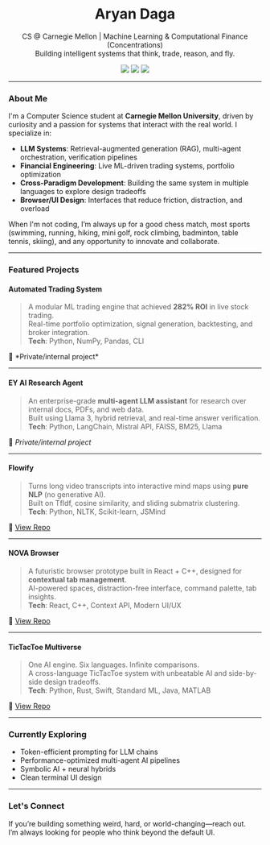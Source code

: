 <h1 align="center">Aryan Daga</h1>
<p align="center">
  CS @ Carnegie Mellon | Machine Learning & Computational Finance (Concentrations)<br>
  Building intelligent systems that think, trade, reason, and fly.
</p>

<p align="center">
  <a href="https://linkedin.com/in/aryan-daga"><img src="https://img.shields.io/badge/LinkedIn-%230077B5.svg?&style=flat&logo=linkedin&logoColor=white"/></a>
  <a href="mailto:aryand@andrew.cmu.edu"><img src="https://img.shields.io/badge/Email-D14836?style=flat&logo=gmail&logoColor=white"/></a>
  <a href="https://github.com/aryand2006"><img src="https://img.shields.io/github/followers/aryand2006?label=Follow&style=social"/></a>
</p>

---

### About Me
I'm a Computer Science student at **Carnegie Mellon University**, driven by curiosity and a passion for systems that interact with the real world. I specialize in:

- **LLM Systems**: Retrieval-augmented generation (RAG), multi-agent orchestration, verification pipelines
- **Financial Engineering**: Live ML-driven trading systems, portfolio optimization
- **Cross-Paradigm Development**: Building the same system in multiple languages to explore design tradeoffs
- **Browser/UI Design**: Interfaces that reduce friction, distraction, and overload

<p>When I'm not coding, I’m always up for a good chess match, most sports (swimming, running, hiking, mini golf, rock climbing, badminton, table tennis, skiing), and any opportunity to innovate and collaborate.</p>

---

### Featured Projects

#### Automated Trading System
> A modular ML trading engine that achieved **282% ROI** in live stock trading.  
> Real-time portfolio optimization, signal generation, backtesting, and broker integration.  
**Tech**: Python, NumPy, Pandas, CLI  

<p>🔗 *Private/internal project*</p>

---

#### EY AI Research Agent
> An enterprise-grade **multi-agent LLM assistant** for research over internal docs, PDFs, and web data.  
> Built using Llama 3, hybrid retrieval, and real-time answer verification.  
**Tech**: Python, LangChain, Mistral API, FAISS, BM25, Llama  

🔗 *Private/internal project*

---

#### Flowify
> Turns long video transcripts into interactive mind maps using **pure NLP** (no generative AI).  
> Built on TfIdf, cosine similarity, and sliding submatrix clustering.  
**Tech**: Python, NLTK, Scikit-learn, JSMind  

🔗 [View Repo](https://github.com/aryand2006/flowify)

---

#### NOVA Browser
> A futuristic browser prototype built in React + C++, designed for **contextual tab management**.  
> AI-powered spaces, distraction-free interface, command palette, tab insights.  
**Tech**: React, C++, Context API, Modern UI/UX  

🔗 [View Repo](https://github.com/aryand2006/nova-browser)

---

#### TicTacToe Multiverse
> One AI engine. Six languages. Infinite comparisons.  
> A cross-language TicTacToe system with unbeatable AI and side-by-side design tradeoffs.  
**Tech**: Python, Rust, Swift, Standard ML, Java, MATLAB  

🔗 [View Repo](https://github.com/aryand2006/tictactoe-multiverse)

---

### Currently Exploring
- Token-efficient prompting for LLM chains
- Performance-optimized multi-agent AI pipelines
- Symbolic AI + neural hybrids
- Clean terminal UI design

---

### Let's Connect
If you’re building something weird, hard, or world-changing—reach out.  
I’m always looking for people who think beyond the default UI.

